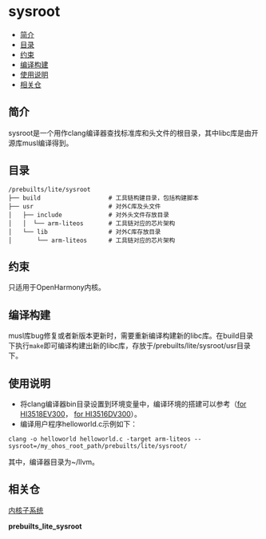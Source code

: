 # sysroot<a name="ZH-CN_TOPIC_0000001096759155"></a>

-   [简介](#section11660541593)
-   [目录](#section161941989596)
-   [约束](#section119744591305)
-   [编译构建](#section137768191623)
-   [使用说明](#section68313135353)
-   [相关仓](#section1371113476307)

## 简介<a name="section11660541593"></a>

sysroot是一个用作clang编译器查找标准库和头文件的根目录，其中libc库是由开源库musl编译得到。

## 目录<a name="section161941989596"></a>

```
/prebuilts/lite/sysroot
├── build                   # 工具链构建目录，包括构建脚本
├── usr                     # 对外C库及头文件
│   ├── include             # 对外头文件存放目录
│   │  └── arm-liteos       # 工具链对应的芯片架构
│   └── lib                 # 对外C库存放目录
│       └── arm-liteos      # 工具链对应的芯片架构
```

## 约束<a name="section119744591305"></a>

只适用于OpenHarmony内核。

## 编译构建<a name="section137768191623"></a>

musl库bug修复或者新版本更新时，需要重新编译构建新的libc库。在build目录下执行`make`即可编译构建出新的libc库，存放于/prebuilts/lite/sysroot/usr目录下。

## 使用说明<a name="section68313135353"></a>

-   将clang编译器bin目录设置到环境变量中，编译环境的搭建可以参考（[for HI3518EV300](https://gitee.com/openharmony/docs/blob/master/zh-cn/device-dev/quick-start/%E6%90%AD%E5%BB%BA%E7%8E%AF%E5%A2%83.md)，  [for HI3516DV300](https://gitee.com/openharmony/docs/blob/master/zh-cn/device-dev/quick-start/Hi3516%E6%90%AD%E5%BB%BA%E7%8E%AF%E5%A2%83.md)）。
-   编译用户程序helloworld.c示例如下：

```
clang -o helloworld helloworld.c -target arm-liteos --sysroot=/my_ohos_root_path/prebuilts/lite/sysroot/
```

其中，编译器目录为\~/llvm。

## 相关仓<a name="section1371113476307"></a>

[内核子系统](https://gitee.com/openharmony/docs/blob/master/zh-cn/readme/%E5%86%85%E6%A0%B8%E5%AD%90%E7%B3%BB%E7%BB%9F.md)

**prebuilts\_lite\_sysroot**

